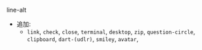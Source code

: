 line-alt
 - 追加:
   - `link`, `check`, `close`, `terminal`, `desktop`, `zip`, `question-circle`, `clipboard`,
     `dart-(udlr)`, `smiley`, `avatar`, 
  

